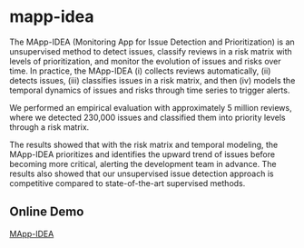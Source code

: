 # mapp-idea

The MApp-IDEA (Monitoring App for Issue Detection and Prioritization) is an unsupervised method to detect issues, classify reviews in a risk matrix with levels of prioritization, and monitor the evolution of issues and risks over time. In practice, the MApp-IDEA (i) collects reviews automatically, (ii) detects issues, (iii) classifies issues in a risk matrix, and then (iv) models the temporal dynamics of issues and risks through time series to trigger alerts. 

We performed an empirical evaluation with approximately 5 million reviews, where we detected 230,000 issues and classified them into priority levels through a risk matrix. 

The results showed that with the risk matrix and temporal modeling, the MApp-IDEA prioritizes and identifies the upward trend of issues before becoming more critical, alerting the development team in advance. The results also showed that our unsupervised issue detection approach is competitive compared to state-of-the-art supervised methods.

## Online Demo

[MApp-IDEA](http://200.129.210.70)



